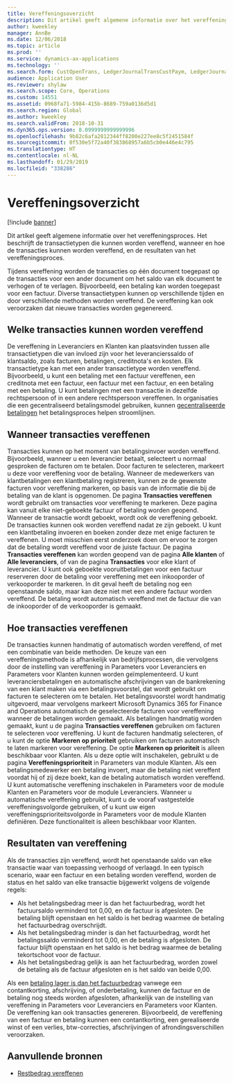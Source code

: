 ```yaml
---
title: Vereffeningsoverzicht
description: Dit artikel geeft algemene informatie over het vereffeningsproces. Het beschrijft de transactietypen die kunnen worden vereffend, wanneer en hoe de transacties kunnen worden vereffend, en de resultaten van het vereffeningsproces.
author: kweekley
manager: AnnBe
ms.date: 12/06/2018
ms.topic: article
ms.prod: ''
ms.service: dynamics-ax-applications
ms.technology: ''
ms.search.form: CustOpenTrans, LedgerJournalTransCustPaym, LedgerJournalTransVendPaym, VendOpenTrans
audience: Application User
ms.reviewer: shylaw
ms.search.scope: Core, Operations
ms.custom: 14551
ms.assetid: 0968fa71-5984-415b-8689-759a0136d5d1
ms.search.region: Global
ms.author: kweekley
ms.search.validFrom: 2018-10-31
ms.dyn365.ops.version: 8.0999999999999996
ms.openlocfilehash: 9b82c6afa2812344ff8200e227ee8c5f2451584f
ms.sourcegitcommit: 0f530e5f72a40f383868957a6b5cb0e446e4c795
ms.translationtype: HT
ms.contentlocale: nl-NL
ms.lasthandoff: 01/29/2019
ms.locfileid: "338286"
---
```

# <a name="settlement-overview"></a>Vereffeningsoverzicht

[!include [banner](../includes/banner.md)]

Dit artikel geeft algemene informatie over het vereffeningsproces. Het beschrijft de transactietypen die kunnen worden vereffend, wanneer en hoe de transacties kunnen worden vereffend, en de resultaten van het vereffeningsproces.

Tijdens vereffening worden de transacties op één document toegepast op de transacties voor een ander document om het saldo van elk document te verhogen of te verlagen. Bijvoorbeeld, een betaling kan worden toegepast voor een factuur. Diverse transactietypen kunnen op verschillende tijden en door verschillende methoden worden vereffend. De vereffening kan ook veroorzaken dat nieuwe transacties worden gegenereerd.

## <a name="what-transactions-can-be-settled"></a>Welke transacties kunnen worden vereffend
De vereffening in Leveranciers en Klanten kan plaatsvinden tussen alle transactietypen die van invloed zijn voor het leverancierssaldo of klantsaldo, zoals facturen, betalingen, creditnota's en kosten. Elk transactietype kan met een ander transactietype worden vereffend. Bijvoorbeeld, u kunt een betaling met een factuur vereffenen, een creditnota met een factuur, een factuur met een factuur, en een betaling met een betaling. U kunt betalingen met een transactie in dezelfde rechtspersoon of in een andere rechtspersoon vereffenen. In organisaties die een gecentraliseerd betalingsmodel gebruiken, kunnen [gecentraliseerde betalingen](set-up-centralized-payments.md) het betalingsproces helpen stroomlijnen.

## <a name="when-to-settle-transactions"></a>Wanneer transacties vereffenen
Transacties kunnen op het moment van betalingsinvoer worden vereffend. Bijvoorbeeld, wanneer u een leverancier betaalt, selecteert u normaal gesproken de facturen om te betalen. Door facturen te selecteren, markeert u deze voor vereffening voor de betaling. Wanneer de medewerkers van klantbetalingen een klantbetaling registreren, kunnen ze de gewenste facturen voor vereffening markeren, op basis van de informatie die bij de betaling van de klant is opgenomen. De pagina **Transacties vereffenen** wordt gebruikt om transacties voor vereffening te markeren. Deze pagina kan vanuit elke niet-geboekte factuur of betaling worden geopend. Wanneer de transactie wordt geboekt, wordt ook de vereffening geboekt. De transacties kunnen ook worden vereffend nadat ze zijn geboekt. U kunt een klantbetaling invoeren en boeken zonder deze met enige facturen te vereffenen. U moet misschien eerst onderzoek doen om ervoor te zorgen dat de betaling wordt vereffend voor de juiste factuur. De pagina **Transacties vereffenen** kan worden geopend van de pagina **Alle klanten** of **Alle leveranciers**, of van de pagina **Transacties** voor elke klant of leverancier. U kunt ook geboekte vooruitbetalingen voor een factuur reserveren door de betaling voor vereffening met een inkooporder of verkooporder te markeren. In dit geval heeft de betaling nog een openstaande saldo, maar kan deze niet met een andere factuur worden vereffend. De betaling wordt automatisch vereffend met de factuur die van de inkooporder of de verkooporder is gemaakt.

## <a name="how-to-settle-transactions"></a>Hoe transacties vereffenen
De transacties kunnen handmatig of automatisch worden vereffend, of met een combinatie van beide methoden. De keuze van een vereffeningsmethode is afhankelijk van bedrijfsprocessen, die vervolgens door de instelling van vereffening in Parameters voor Leveranciers en Parameters voor Klanten kunnen worden geïmplementeerd. U kunt leveranciersbetalingen en automatische afschrijvingen van de bankrekening van een klant maken via een betalingsvoorstel, dat wordt gebruikt om facturen te selecteren om te betalen. Het betalingsvoorstel wordt handmatig uitgevoerd, maar vervolgens markeert Microsoft Dynamics 365 for Finance and Operations automatisch de geselecteerde facturen voor vereffening wanneer de betalingen worden gemaakt. Als betalingen handmatig worden gemaakt, kunt u de pagina **Transacties vereffenen** gebruiken om facturen te selecteren voor vereffening. U kunt de facturen handmatig selecteren, of u kunt de optie **Markeren op prioriteit** gebruiken om facturen automatisch te laten markeren voor vereffening. De optie **Markeren op prioriteit** is alleen beschikbaar voor Klanten. Als u deze optie wilt inschakelen, gebruikt u de pagina **Vereffeningsprioriteit** in Parameters van module Klanten. Als een betalingsmedewerker een betaling invoert, maar die betaling niet vereffent voordat hij of zij deze boekt, kan de betaling automatisch worden vereffend. U kunt automatische vereffening inschakelen in Parameters voor de module Klanten en Parameters voor de module Leveranciers. Wanneer u automatische vereffening gebruikt, kunt u de vooraf vastgestelde vereffeningsvolgorde gebruiken, of u kunt uw eigen vereffeningsprioriteitsvolgorde in Parameters voor de module Klanten definiëren. Deze functionaliteit is alleen beschikbaar voor Klanten.

## <a name="results-of-settlement"></a>Resultaten van vereffening
Als de transacties zijn vereffend, wordt het openstaande saldo van elke transactie waar van toepassing verhoogd of verlaagd. In een typisch scenario, waar een factuur en een betaling worden vereffend, worden de status en het saldo van elke transactie bijgewerkt volgens de volgende regels:

-   Als het betalingsbedrag meer is dan het factuurbedrag, wordt het factuursaldo verminderd tot 0,00, en de factuur is afgesloten. De betaling blijft openstaan en het saldo is het bedrag waarmee de betaling het factuurbedrag overschrijdt.
-   Als het betalingsbedrag minder is dan het factuurbedrag, wordt het betalingssaldo verminderd tot 0,00, en de betaling is afgesloten. De factuur blijft openstaan en het saldo is het bedrag waarmee de betaling tekortschoot voor de factuur.
-   Als het betalingsbedrag gelijk is aan het factuurbedrag, worden zowel de betaling als de factuur afgesloten en is het saldo van beide 0,00.

Als een [betaling lager is dan het factuurbedrag](../accounts-payable/vendor-payments-partial-amount.md) vanwege een contantkorting, afschrijving, of onderbetaling, kunnen de factuur en de betaling nog steeds worden afgesloten, afhankelijk van de instelling van vereffening in Parameters voor Leveranciers en Parameters voor Klanten. De vereffening kan ook transacties genereren. Bijvoorbeeld, de vereffening van een factuur en betaling kunnen een contantkorting, een gerealiseerde winst of een verlies, btw-correcties, afschrijvingen of afrondingsverschillen veroorzaken.


## <a name="additional-resources"></a>Aanvullende bronnen
- [Restbedrag vereffenen](settle-remainder.md)

